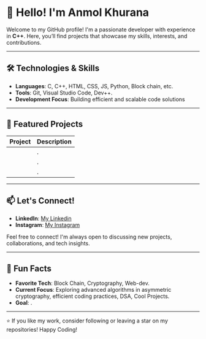 # 👋 Hello! I'm Anmol Khurana

Welcome to my GitHub profile! I'm a passionate developer with experience in **C++**. Here, you’ll find projects that showcase my skills, interests, and contributions.

---

## 🛠️ Technologies & Skills

- **Languages**: C, C++, HTML, CSS, JS, Python, Block chain, etc.
- **Tools**: Git, Visual Studio Code, Dev++.
- **Development Focus**: Building efficient and scalable code solutions

---

## 🌟 Featured Projects

| Project | Description |
| ------- | ----------- |
| []() | . |
| []() | . |
| []() | . |

---

## 📫 Let's Connect!

- **LinkedIn**: [My Linkedin](https://www.linkedin.com/in/anmolkhurana5205/)
- **Instagram**: [My Instagram](https://www.instagram.com/anmol.khurana.5205/)

Feel free to connect! I'm always open to discussing new projects, collaborations, and tech insights.

---

## 🎉 Fun Facts

- **Favorite Tech**: Block Chain, Cryptography, Web-dev.
- **Current Focus**: Exploring advanced algorithms in asymmetric cryptography, efficient coding practices, DSA, Cool Projects.
- **Goal**: .

---

⭐ If you like my work, consider following or leaving a star on my repositories! Happy Coding!
